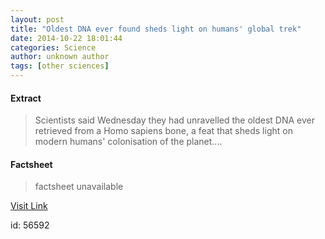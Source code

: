 ```yaml
---
layout: post
title: "Oldest DNA ever found sheds light on humans' global trek"
date: 2014-10-22 18:01:44
categories: Science
author: unknown author
tags: [other sciences]
---
```



#### Extract
>Scientists said Wednesday they had unravelled the oldest DNA ever retrieved from a Homo sapiens bone, a feat that sheds light on modern humans' colonisation of the planet....

#### Factsheet
>factsheet unavailable

[Visit Link](http://phys.org/news333205296.html)

id:   56592


